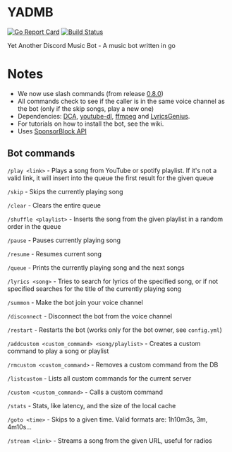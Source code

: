 # YADMB
[![Go Report Card](https://goreportcard.com/badge/github.com/TheTipo01/YADMB)](https://goreportcard.com/report/github.com/TheTipo01/YADMB)
[![Build Status](https://app.travis-ci.com/TheTipo01/YADMB.svg?branch=master)](https://app.travis-ci.com/TheTipo01/YADMB)

Yet Another Discord Music Bot - A music bot written in go

# Notes
- We now use slash commands (from release [0.8.0](https://github.com/TheTipo01/YADMB/releases/tag/0.8.0))
- All commands check to see if the caller is in the same voice channel as the bot (only if the skip songs, play a new one)
- Dependencies: [DCA](https://github.com/bwmarrin/dca/tree/master/cmd/dca), [youtube-dl](https://youtube-dl.org/), [ffmpeg](https://ffmpeg.org/download.html) and [LyricsGenius](https://github.com/johnwmillr/LyricsGenius).
- For tutorials on how to install the bot, see the wiki.
- Uses [SponsorBlock API](https://sponsor.ajay.app/)

## Bot commands

`/play <link>` - Plays a song from YouTube or spotify playlist. If it's not a valid link, it will insert into the queue the first result for the given queue

`/skip` - Skips the currently playing song

`/clear` - Clears the entire queue

`/shuffle <playlist>` - Inserts the song from the given playlist in a random order in the queue

`/pause` - Pauses currently playing song

`/resume` - Resumes current song

`/queue` - Prints the currently playing song and the next songs

`/lyrics <song>` - Tries to search for lyrics of the specified song, or if not specified searches for the title of the currently playing song

`/summon` - Make the bot join your voice channel

`/disconnect` - Disconnect the bot from the voice channel

`/restart` - Restarts the bot (works only for the bot owner, see `config.yml`)

`/addcustom <custom_command> <song/playlist>` - Creates a custom command to play a song or playlist

`/rmcustom <custom_command>` - Removes a custom command from the DB

`/listcustom` - Lists all custom commands for the current server

`/custom <custom_command>` - Calls a custom command

`/stats` - Stats, like latency, and the size of the local cache

`/goto <time>` - Skips to a given time. Valid formats are: 1h10m3s, 3m, 4m10s...

`/stream <link>` - Streams a song from the given URL, useful for radios
